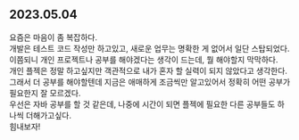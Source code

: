 ## 2023.05.04
요즘은 마음이 좀 복잡하다.  
개발은 테스트 코드 작성만 하고있고, 새로운 업무는 명확한 게 없어서 일단 스탑되었다.  
이쯤되니 개인 프로젝트나 공부를 해야겠다는 생각이 드는데, 뭘 해야할지 막막하다.  
개인 플젝은 정말 하고싶지만 객관적으로 내가 혼자 할 실력이 되지 않았다고 생각한다.  
그래서 더 공부를 해야할텐데 지금은 애매하게 조금씩만 알고있어서 정확히 어떤 공부가 필요한지 잘 모르겠다.  
우선은 자바 공부를 할 것 같은데, 나중에 시간이 되면 플젝에 필요한 다른 공부들도 하나씩 더해가고싶다.  
힘내보자!
